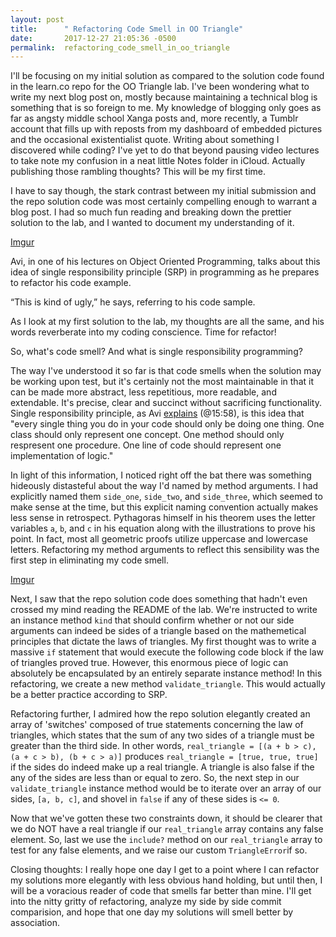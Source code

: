 ```yaml
---
layout: post
title:      " Refactoring Code Smell in OO Triangle"
date:       2017-12-27 21:05:36 -0500
permalink:  refactoring_code_smell_in_oo_triangle
---
```



I'll be focusing on my initial solution as compared to the solution code found in the learn.co repo for the OO Triangle lab. I've been wondering what to write my next blog post on, mostly because maintaining a technical blog is something that is so foreign to me. My knowledge of blogging only goes as far as angsty middle school Xanga posts and, more recently, a Tumblr account that fills up with reposts from my dashboard of embedded pictures and the occasional existentialist quote. Writing about something I discovered while coding? I've yet to do that beyond pausing video lectures to take note my confusion in a neat little Notes folder in iCloud. Actually publishing those rambling thoughts? This will be my first time.


I have to say though, the stark contrast between my initial submission and the repo solution code was most certainly compelling enough to warrant a blog post. I had so much fun reading and breaking down the prettier solution to the lab, and I wanted to document my understanding of it.

[Imgur](https://i.imgur.com/UKBWVm3.png)


Avi, in one of his lectures on Object Oriented Programming, talks about this idea of single responsibility principle (SRP) in programming as he prepares to refactor his code example.

“This is kind of ugly,” he says, referring to his code sample.

As I look at my first solution to the lab, my thoughts are all the same, and his words reverberate into my coding conscience. Time for  refactor!

So, what's code smell? And what is single responsibility programming?

The way I've understood it so far is that code smells when the solution may be working upon test, but it's certainly not the most maintainable in that it can be made more abstract, less repetitious, more readable, and extendable. It's precise, clear and succinct without sacrificing functionality. Single responsibility principle, as Avi [explains](https://www.youtube.com/watch?time_continue=962&v=oXwdOdBUyCI) (@15:58), is this idea that "every single thing you do in your code should only be doing one thing. One class should only represent one concept. One method should only respresent one procedure. One line of code should represent one implementation of logic."

In light of this information, I noticed right off the bat there was something hideously distasteful about the way I'd named by method arguments. I had explicitly named them `side_one`, `side_two`, and `side_three`, which seemed to make sense at the time, but this explicit naming convention actually makes less sense in retrospect. Pythagoras himself in his theorem uses the letter variables `a`, `b`, and `c` in his equation along with the illustrations to prove his point. In fact, most all geometric proofs utilize uppercase and lowercase letters. Refactoring my method arguments to reflect this sensibility was the first step in eliminating my code smell.

[Imgur](https://i.imgur.com/mWxTqJs.png)

Next, I saw that the repo solution code does something that hadn't even crossed my mind reading the README of the lab. We're instructed to write an instance method `kind` that should confirm whether or not our side arguments can indeed be sides of a triangle based on the mathemetical principles that dictate the laws of triangles. My first thought was to write a massive `if` statement that would execute the following code block if the law of triangles proved true. However, this enormous piece of logic can absolutely be encapsulated by an entirely separate instance method! In this refactoring, we create a new method `validate_triangle`. This would actually be a better practice according to SRP.

Refactoring further, I admired how the repo solution elegantly created an array of 'switches' composed of true statements concerning the law of triangles, which states that the sum of any two sides of a triangle must be greater than the third side. In other words, `real_triangle = [(a + b > c), (a + c > b), (b + c > a)]` produces `real_triangle = [true, true, true]` if the sides do indeed make up a real triangle. A triangle is also false if the any of the sides are less than or equal to zero. So, the next step in our `validate_triangle` instance method would be to iterate over an array of our sides, `[a, b, c]`, and shovel in `false` if any of these sides is `<= 0`.

Now that we've gotten these two constraints down, it should be clearer that we do NOT have a real triangle if our `real_triangle` array contains any false element. So, last we use the `include?` method on our `real_triangle` array to test for any false elements, and we raise our custom `TriangleError`if so.

Closing thoughts: I really hope one day I get to a point where I can refactor my solutions more elegantly with less obvious hand holding, but until then, I will be a voracious reader of code that smells far better than mine. I'll get into the nitty gritty of refactoring, analyze my side by side commit comparision, and hope that one day my solutions will smell better by association.


